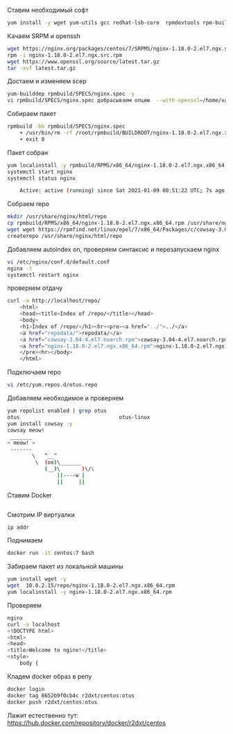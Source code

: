 Ставим необходимый софт
```sh
yum install -y wget yum-utils gcc redhat-lsb-core  rpmdevtools rpm-build createrepo 
```
Качаем SRPM и openssh 
```sh
wget https://nginx.org/packages/centos/7/SRPMS/nginx-1.18.0-2.el7.ngx.src.rpm
rpm -i nginx-1.18.0-2.el7.ngx.src.rpm
wget https://www.openssl.org/source/latest.tar.gz
tar -xvf latest.tar.gz
```
Достаем и изменяем scep
```sh
yum-builddep rpmbuild/SPECS/nginx.spec -y 
vi rpmbuild/SPECS/nginx.spec добрасываем опцию  --with-openssl=/home/vagrant/openssl-1.1.1i
```
Собираем пакет
```sh
rpmbuild -bb rpmbuild/SPECS/nginx.spec
	+ /usr/bin/rm -rf /root/rpmbuild/BUILDROOT/nginx-1.18.0-2.el7.ngx.x86_64
	+ exit 0
```
Пакет собран 
```sh
yum localinstall -y rpmbuild/RPMS/x86_64/nginx-1.18.0-2.el7.ngx.x86_64.rpm 
systemctl start nginx
systemctl status nginx

	Active: active (running) since Sat 2021-01-09 00:51:22 UTC; 7s ago
```
Собраем repo
```sh
mkdir /usr/share/nginx/html/repo
cp rpmbuild/RPMS/x86_64/nginx-1.18.0-2.el7.ngx.x86_64.rpm /usr/share/nginx/html/repo
wget wget https://rpmfind.net/linux/epel/7/x86_64/Packages/c/cowsay-3.04-4.el7.noarch.rpm -O /usr/share/nginx/html/repo/cowsay-3.04-4.el7.noarch.rpm
createrepo /usr/share/nginx/html/repo
```
Добавляем autoindex on, проверяем синтаксис и перезапускаем nginx 
```sh 
vi /etc/nginx/conf.d/default.conf
nginx -t
systemctl restart nginx
```
проверяем отдачу 
```sh
curl -a http://localhost/repo/
	<html>
	<head><title>Index of /repo/</title></head>
	<body>
	<h1>Index of /repo/</h1><hr><pre><a href="../">../</a>
	<a href="repodata/">repodata/</a>                                          09-Jan-2021 01:09                   -
	<a href="cowsay-3.04-4.el7.noarch.rpm">cowsay-3.04-4.el7.noarch.rpm</a>                       09-Jan-2021 18:43               43144
	<a href="nginx-1.18.0-2.el7.ngx.x86_64.rpm">nginx-1.18.0-2.el7.ngx.x86_64.rpm</a>                  09-Jan-2021 00:53             2174672
	</pre><hr></body>
	</html>
```
Подключаем repo 
```sh
vi /etc/yum.repos.d/otus.repo
```
Добавляем необходимое и проверяем 
```sh
yum repolist enabled | grep otus
otus                                otus-linux                                 2
yum install cowsay -y 
cowsay meow!
 _______
< meow! >
 -------
        \   ^__^
         \  (oo)\_______
            (__)\       )\/\
                ||----w |
                ||     ||
```
Ставим Docker 
```shyum install docker 
```
Смотрим IP виртуалки 
```sh
ip addr 
```
Поднимаем
```sh  
docker run -it centos:7 bash
```
Забираем пакет из локальной машины
```sh
yum install wget -y 
wget  10.0.2.15/repo/nginx-1.18.0-2.el7.ngx.x86_64.rpm 
yum localinstall -y nginx-1.18.0-2.el7.ngx.x86_64.rpm
```
Проверяем
```sh
nginx 
curl -a localhost
<!DOCTYPE html>
<html>
<head>
<title>Welcome to nginx!</title>
<style>
    body {
```
Кладем docker образ в репу
```sh
docker login 
docker tag 8652b9f0cb4c r2dxt/centos:otus
docker push r2dxt/centos:otus
```
Лажит естественно тут: https://hub.docker.com/repository/docker/r2dxt/centos
